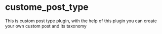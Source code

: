 # custome_post_type
This is custom post type plugin, with the help of this plugin you can create your own custom post and its taxonomy
